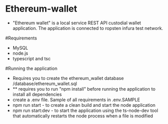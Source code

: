 # Ethereum-wallet
- "Ethereum wallet" is a local service REST API custodial wallet application. The application is connected to ropsten infura test network.

#Requirements
- MySQL
- node.js
- typescript and tsc

#Running the application
- Requires you to create the ethereum_wallet database /database/ethereum_wallet.sql
- ** requires you to run "npm install" before running the application to install all dependencies
- create a .env file. Sample of all requirements in .env.SAMPLE
- npm run start - to create a clean build and start the node application
- npm run start:dev - to start the application using the ts-node-dev tool that automatically restarts the node process when a file is modified
